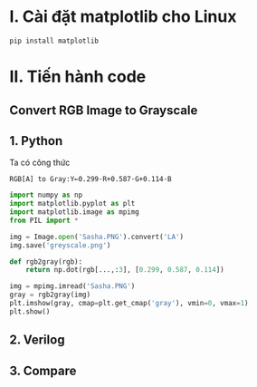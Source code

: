 # I. Cài đặt matplotlib cho Linux
```
pip install matplotlib
```
# II. Tiến hành code
## Convert RGB Image to Grayscale
## 1. Python
Ta có công thức
```
RGB[A] to Gray:Y←0.299⋅R+0.587⋅G+0.114⋅B
```
```python
import numpy as np
import matplotlib.pyplot as plt
import matplotlib.image as mpimg
from PIL import *

img = Image.open('Sasha.PNG').convert('LA')
img.save('greyscale.png')

def rgb2gray(rgb):
    return np.dot(rgb[...,:3], [0.299, 0.587, 0.114])

img = mpimg.imread('Sasha.PNG')     
gray = rgb2gray(img)    
plt.imshow(gray, cmap=plt.get_cmap('gray'), vmin=0, vmax=1)
plt.show()

```
## 2. Verilog
## 3. Compare

